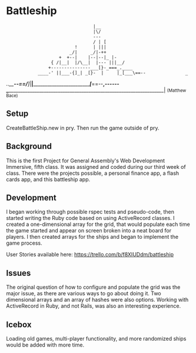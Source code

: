 <h1>Battleship</h1>


                                     |__
                                     |\/
                                     ---
                                     / | [
                              !      | |||
                            _/|     _/|-++
                        +  +--|    |--|--|_ |-
                     { /|__|  |/\__|  |--- |||__/
                    +---------------___[}-_===_.____                 
                ____-' ||___-{]_| _[}-  |     |_[___\==--               _
 _.._____--==/___]_|__|_____________________________[___\==--____,------ 
 \_______________________________________________________________________|
  <small>(Matthew Bace)</small>

<h2>Setup</h2>
CreateBattleShip.new in pry. Then run the game outside of pry.

<h2>Background</h2>

This is the first Project for General Assembly's Web Development Immersive, fifth class. It was assigned and coded during our third week of class. There were the projects possible,  a personal finance app, a flash cards app, and this battleship app.

<h2>Development</h2>

I began working through possible rspec tests and pseudo-code, then started writing the Ruby code based on using ActiveRecord classes. I created a one-dimensional array for the grid, that would populate each time the game started and appear on screen broken into a neat board for players. I then created arrays for the ships and began to implement the game process.

User Stories available here: <a href="https://trello.com/b/f8XIUDdm/battleship">https://trello.com/b/f8XIUDdm/battleship</a>

<h2>Issues</h2>

The original question of how to configure and populate the grid was the major issue, as there are various ways to go about doing it. Two dimensional arrays and an array of hashes were also options. Working with ActiveRecord in Ruby, and not Rails, was also an interesting experience.

<h2>Icebox</h2>

Loading old games, multi-player functionality, and more randomized ships would be added with more time.
